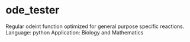# ode_tester
Regular odeint function optimized for general purpose specific reactions. 
Language: python
Application: Biology and Mathematics
